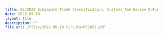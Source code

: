 ```yaml
---
title: 05/2022 Singapore Trade Classification, Customs And Excise Duties (STCCED) 2022
date: 2022-05-18
layout: file
description: ""
file_url: /files/2022-05-18 Circular052022.pdf
---
```

